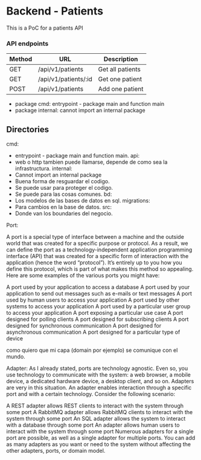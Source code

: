 # Backend - Patients

This is a PoC for a patients API

### API endpoints

| Method | URL                             | Description                       |
|--------|---------------------------------|-----------------------------------|
| GET    | /api/v1/patients                | Get all patients                  |
| GET    | /api/v1/patients/:id            | Get one patient                   |
| POST   | /api/v1/patients                | Add one patient                   |

- package cmd: entrypoint - package main and function main
- package internal: cannot import an internal package

## Directories

cmd:
- entrypoint - package main and function main.
api:
- web o http tambien puede llamarse, depende de como sea la infrastructura.
internal:
- Cannot import an internal package
- Buena forma de resguardar el codigo.
- Se puede usar para proteger el codigo.
- Se puede para las cosas comunes.
bd:
- Los modelos de las bases de datos en sql.
migrations:
- Para cambios en la base de datos.
src:
- Donde van los boundaries del negocio.     


Port:

A port is a special type of interface between a machine and the outside world that was created for a specific purpose or protocol. As a result, we can define the port as a technology-independent application programming interface (API) that was created for a specific form of interaction with the application (hence the word “protocol”). It’s entirely up to you how you define this protocol, which is part of what makes this method so appealing. Here are some examples of the various ports you might have:

A port used by your application to access a database
A port used by your application to send out messages such as e-mails or text messages
A port used by human users to access your application
A port used by other systems to access your application
A port used by a particular user group to access your application
A port exposing a particular use case
A port designed for polling clients
A port designed for subscribing clients
A port designed for synchronous communication
A port designed for asynchronous communication
A port designed for a particular type of device

como quiero que mi capa (domain por ejemplo) se comunique con el mundo.

Adapter:
As I already stated, ports are technology agnostic. Even so, you use technology to communicate with the system: a web browser, a mobile device, a dedicated hardware device, a desktop client, and so on. Adapters are very in this situation. An adapter enables interaction through a specific port and with a certain technology. Consider the following scenario:

A REST adapter allows REST clients to interact with the system through some port
A RabbitMQ adapter allows RabbitMQ clients to interact with the system through some port
An SQL adapter allows the system to interact with a database through some port
An adapter allows human users to interact with the system through some port
Numerous adapters for a single port are possible, as well as a single adapter for multiple ports. You can add as many adapters as you want or need to the system without affecting the other adapters, ports, or domain model.